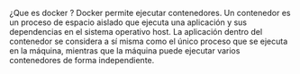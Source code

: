 


¿Que es docker ?
Docker  permite ejecutar contenedores. Un contenedor es un proceso de espacio aislado que ejecuta una aplicación y sus dependencias en el sistema operativo host. La aplicación dentro del contenedor se considera a sí misma como el único proceso que se ejecuta en la máquina, mientras que la máquina puede ejecutar varios contenedores de forma independiente.

